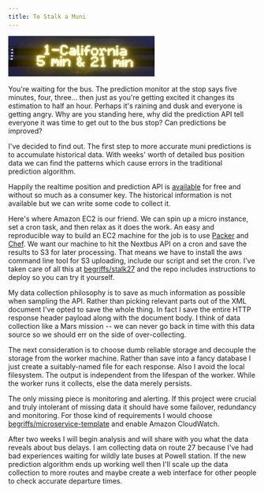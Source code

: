 ```yaml
---
title: To Stalk a Muni
---
```


![Bus Prediction LED](/images/bus-led.png)

You're waiting for the bus. The prediction monitor at the stop says
five minutes, four, three... then just as you're getting excited
it changes its estimation to half an hour. Perhaps it's raining and
dusk and everyone is getting angry. Why are you standing here, why
did the prediction API tell everyone it was time to get out to the
bus stop? Can predictions be improved?

I've decided to find out. The first step to more accurate muni
predictions is to accumulate historical data. With weeks' worth of
detailed bus position data we can find the patterns which cause
errors in the traditional prediction algorithm.

Happily the realtime position and prediction API is
[available](https://www.nextbus.com/xmlFeedDocs/NextBusXMLFeed.pdf)
for free and without so much as a consumer key. The historical
information is not available but we can write some code to collect
it.

Here's where Amazon EC2 is our friend. We can spin up a micro
instance, set a cron task, and then relax as it does the work. An
easy and reproducible way to build an EC2 machine for the job is
to use [Packer](https://packer.io/) and [Chef](https://www.chef.io/chef/).
We want our machine to hit the Nextbus API on a cron and save the
results to S3 for later processing. That means we have to install
the aws command line tool for S3 uploading, include our script and
set the cron. I've taken care of
all this at [begriffs/stalk27](https://github.com/begriffs/stalk27)
and the repo includes instructions to deploy so you can try it yourself.

My data collection philosophy is to save as much information as
possible when sampling the API. Rather than picking relevant parts
out of the XML document I've opted to save the whole thing. In fact
I save the entire HTTP response header payload along with the
document body. I think of data collection like a Mars mission --
we can never go back in time with this data source so we should err
on the side of over-collecting.

The next consideration is to choose dumb reliable storage and
decouple the storage from the worker machine. Rather than save into
a fancy database I just create a suitably-named file for each
response. Also I avoid the local filesystem. The output is independent
from the lifespan of the worker. While the worker runs it collects,
else the data merely persists.

The only missing piece is monitoring and alerting. If this project
were crucial and truly intolerant of missing data it should have
some failover, redundancy and monitoring. For those kind of
requirements I would choose
[begriffs/microservice-template](https://github.com/begriffs/microservice-template)
and enable Amazon CloudWatch.

After two weeks I will begin analysis and will share with you what
the data reveals about bus delays. I am collecting data on route
27 because I've had bad experiences waiting for wildly late buses
at Powell station. If the new prediction algorithm ends up working
well then I'll scale up the data collection to more routes and maybe
create a web interface for other people to check accurate departure
times.
